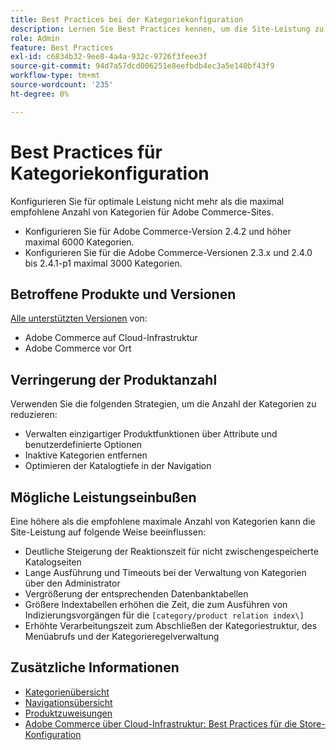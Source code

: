 ```yaml
---
title: Best Practices bei der Kategoriekonfiguration
description: Lernen Sie Best Practices kennen, um die Site-Leistung zu maximieren, indem Sie die Anzahl der Kategorien im Katalog einschränken.
role: Admin
feature: Best Practices
exl-id: c6834b32-9ee8-4a4a-932c-9726f3feee3f
source-git-commit: 94d7a57dcd006251e8eefbdb4ec3a5e140bf43f9
workflow-type: tm+mt
source-wordcount: '235'
ht-degree: 0%

---
```


# Best Practices für Kategoriekonfiguration

Konfigurieren Sie für optimale Leistung nicht mehr als die maximal empfohlene Anzahl von Kategorien für Adobe Commerce-Sites.

- Konfigurieren Sie für Adobe Commerce-Version 2.4.2 und höher maximal 6000 Kategorien.
- Konfigurieren Sie für die Adobe Commerce-Versionen 2.3.x und 2.4.0 bis 2.4.1-p1 maximal 3000 Kategorien.

## Betroffene Produkte und Versionen

[Alle unterstützten Versionen](../../../release/versions.md) von:

- Adobe Commerce auf Cloud-Infrastruktur
- Adobe Commerce vor Ort

## Verringerung der Produktanzahl

Verwenden Sie die folgenden Strategien, um die Anzahl der Kategorien zu reduzieren:

- Verwalten einzigartiger Produktfunktionen über Attribute und benutzerdefinierte Optionen
- Inaktive Kategorien entfernen
- Optimieren der Katalogtiefe in der Navigation

## Mögliche Leistungseinbußen

Eine höhere als die empfohlene maximale Anzahl von Kategorien kann die Site-Leistung auf folgende Weise beeinflussen:

- Deutliche Steigerung der Reaktionszeit für nicht zwischengespeicherte Katalogseiten
- Lange Ausführung und Timeouts bei der Verwaltung von Kategorien über den Administrator
- Vergrößerung der entsprechenden Datenbanktabellen
- Größere Indextabellen erhöhen die Zeit, die zum Ausführen von Indizierungsvorgängen für die `[category/product relation index\]`
- Erhöhte Verarbeitungszeit zum Abschließen der Kategoriestruktur, des Menüabrufs und der Kategorieregelverwaltung

## Zusätzliche Informationen

- [Kategorienübersicht](https://experienceleague.adobe.com/docs/commerce-admin/catalog/categories/categories.html)
- [Navigationsübersicht](https://experienceleague.adobe.com/docs/commerce-admin/catalog/catalog/navigation/navigation.html)
- [Produktzuweisungen](https://experienceleague.adobe.com/docs/commerce-admin/catalog/categories/products-in-category/categories-product-assignments.html)
- [Adobe Commerce über Cloud-Infrastruktur: Best Practices für die Store-Konfiguration](https://devdocs.magento.com/cloud/configure/configure-best-practices.html)
